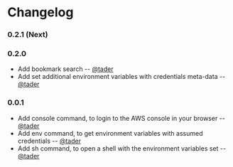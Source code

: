 # Changelog

### 0.2.1 (Next)


### 0.2.0

  * Add bookmark search
    -- [@tader][@tader]
  * Add set additional environment variables with credentials meta-data
    -- [@tader][@tader]


### 0.0.1

  * Add console command, to login to the AWS console in your browser
    -- [@tader][@tader]
  * Add env command, to get environment variables with assumed credentials
    -- [@tader][@tader]
  * Add sh command, to open a shell with the environment variables set
    -- [@tader][@tader]

[@tader]: https://github.com/tader/
